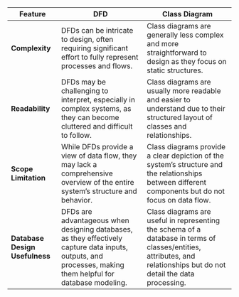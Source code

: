 
| Feature                        | DFD                                                                                                                                                         | Class Diagram                                                                                                                                                         |
| ------------------------------ | ----------------------------------------------------------------------------------------------------------------------------------------------------------- | --------------------------------------------------------------------------------------------------------------------------------------------------------------------- |
| **Complexity**                 | DFDs can be intricate to design, often requiring significant effort to fully represent processes and flows.                                                 | Class diagrams are generally less complex and more straightforward to design as they focus on static structures.                                                      |
| **Readability**                | DFDs may be challenging to interpret, especially in complex systems, as they can become cluttered and difficult to follow.                                  | Class diagrams are usually more readable and easier to understand due to their structured layout of classes and relationships.                                        |
| **Scope Limitation**           | While DFDs provide a view of data flow, they may lack a comprehensive overview of the entire system’s structure and behavior.                               | Class diagrams provide a clear depiction of the system’s structure and the relationships between different components but do not focus on data flow.                  |
| **Database Design Usefulness** | DFDs are advantageous when designing databases, as they effectively capture data inputs, outputs, and processes, making them helpful for database modeling. | Class diagrams are useful in representing the schema of a database in terms of classes/entities, attributes, and relationships but do not detail the data processing. |
